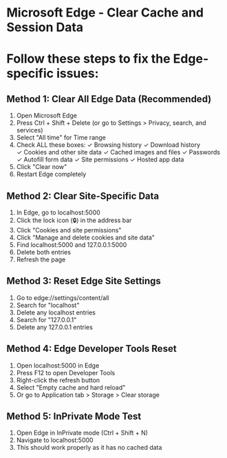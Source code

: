 # Microsoft Edge - Clear Cache and Session Data
# Follow these steps to fix the Edge-specific issues:

## Method 1: Clear All Edge Data (Recommended)
1. Open Microsoft Edge
2. Press Ctrl + Shift + Delete (or go to Settings > Privacy, search, and services)
3. Select "All time" for Time range
4. Check ALL these boxes:
   ✓ Browsing history
   ✓ Download history  
   ✓ Cookies and other site data
   ✓ Cached images and files
   ✓ Passwords
   ✓ Autofill form data
   ✓ Site permissions
   ✓ Hosted app data
5. Click "Clear now"
6. Restart Edge completely

## Method 2: Clear Site-Specific Data
1. In Edge, go to localhost:5000
2. Click the lock icon (🔒) in the address bar
3. Click "Cookies and site permissions"
4. Click "Manage and delete cookies and site data"
5. Find localhost:5000 and 127.0.0.1:5000
6. Delete both entries
7. Refresh the page

## Method 3: Reset Edge Site Settings
1. Go to edge://settings/content/all
2. Search for "localhost"
3. Delete any localhost entries
4. Search for "127.0.0.1"
5. Delete any 127.0.0.1 entries

## Method 4: Edge Developer Tools Reset
1. Open localhost:5000 in Edge
2. Press F12 to open Developer Tools
3. Right-click the refresh button
4. Select "Empty cache and hard reload"
5. Or go to Application tab > Storage > Clear storage

## Method 5: InPrivate Mode Test
1. Open Edge in InPrivate mode (Ctrl + Shift + N)
2. Navigate to localhost:5000
3. This should work properly as it has no cached data
